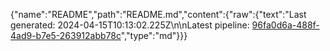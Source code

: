 {"name":"README","path":"README.md","content":{"raw":{"text":"Last generated: 2024-04-15T10:13:02.225Z\n\nLatest pipeline: [96fa0d6a-488f-4ad9-b7e5-263912abb78c](/pipeline/96fa0d6a-488f-4ad9-b7e5-263912abb78c)","type":"md"}}}